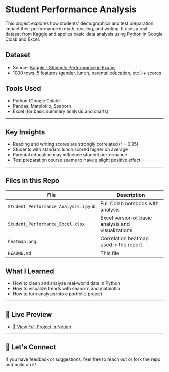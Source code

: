 #  Student Performance Analysis

This project explores how students' demographics and test preparation impact their performance in math, reading, and writing. It uses a real dataset from Kaggle and applies basic data analysis using Python in Google Colab and Excel.

 ## Dataset
- Source: [Kaggle - Students Performance in Exams](https://www.kaggle.com/datasets/spscientist/students-performance-in-exams)
- 1000 rows, 5 features (gender, lunch, parental education, etc.) + scores

## Tools Used
- Python (Google Colab)
- Pandas, Matplotlib, Seaborn
- Excel (for basic summary analysis and charts)

---

##  Key Insights
- Reading and writing scores are strongly correlated (r = 0.95)
- Students with standard lunch scored higher on average
- Parental education may influence student performance
- Test preparation course seems to have a slight positive effect

---

##  Files in this Repo
| File | Description |
|------|-------------|
| `Student_Performance_Analysis.ipynb` | Full Colab notebook with analysis |
| `Student_Performance_Excel.xlsx` | Excel version of basic analysis and visualizations |
| `heatmap.png` | Correlation heatmap used in the report |
| `README.md` | This file |


##  What I Learned
- How to clean and analyze real-world data in Python
- How to visualize trends with seaborn and matplotlib
- How to turn analysis into a portfolio project

---

## 🔗 Live Preview
- [📘 View Full Project in Notion](YOUR_NOTION_PORTFOLIO_LINK_HERE)

---

## 🤝 Let's Connect
If you have feedback or suggestions, feel free to reach out or fork the repo and build on it!
